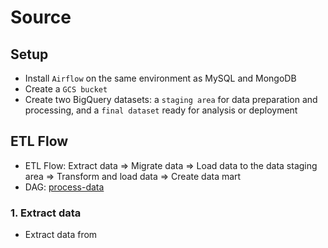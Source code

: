# Source

## Setup
- Install `Airflow` on the same environment as MySQL and MongoDB
- Create a `GCS bucket`
- Create two BigQuery datasets: a `staging area` for data preparation and processing, and a `final dataset` ready for analysis or deployment

## ETL Flow
- ETL Flow: Extract data => Migrate data => Load data to the data staging area => Transform and load data => Create data mart
- DAG: [process-data](src/dag)

### 1. Extract data
- Extract data from 
